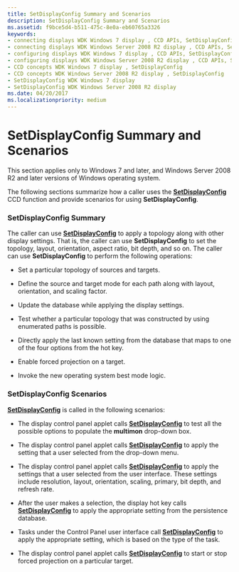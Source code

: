 ```yaml
---
title: SetDisplayConfig Summary and Scenarios
description: SetDisplayConfig Summary and Scenarios
ms.assetid: f9bce5d4-b511-475c-8e0a-eb60765a3326
keywords:
- connecting displays WDK Windows 7 display , CCD APIs, SetDisplayConfig
- connecting displays WDK Windows Server 2008 R2 display , CCD APIs, SetDisplayConfig
- configuring displays WDK Windows 7 display , CCD APIs, SetDisplayConfig
- configuring displays WDK Windows Server 2008 R2 display , CCD APIs, SetDisplayConfig
- CCD concepts WDK Windows 7 display , SetDisplayConfig
- CCD concepts WDK Windows Server 2008 R2 display , SetDisplayConfig
- SetDisplayConfig WDK Windows 7 display
- SetDisplayConfig WDK Windows Server 2008 R2 display
ms.date: 04/20/2017
ms.localizationpriority: medium
---
```


# SetDisplayConfig Summary and Scenarios


This section applies only to Windows 7 and later, and Windows Server 2008 R2 and later versions of Windows operating system.

The following sections summarize how a caller uses the [**SetDisplayConfig**](https://msdn.microsoft.com/library/windows/hardware/ff569533) CCD function and provide scenarios for using **SetDisplayConfig**.

### <span id="setdisplayconfig_summary"></span><span id="SETDISPLAYCONFIG_SUMMARY"></span>SetDisplayConfig Summary

The caller can use [**SetDisplayConfig**](https://msdn.microsoft.com/library/windows/hardware/ff569533) to apply a topology along with other display settings. That is, the caller can use **SetDisplayConfig** to set the topology, layout, orientation, aspect ratio, bit depth, and so on. The caller can use **SetDisplayConfig** to perform the following operations:

-   Set a particular topology of sources and targets.

-   Define the source and target mode for each path along with layout, orientation, and scaling factor.

-   Update the database while applying the display settings.

-   Test whether a particular topology that was constructed by using enumerated paths is possible.

-   Directly apply the last known setting from the database that maps to one of the four options from the hot key.

-   Enable forced projection on a target.

-   Invoke the new operating system best mode logic.

### <span id="setdisplayconfig_scenarios"></span><span id="SETDISPLAYCONFIG_SCENARIOS"></span>SetDisplayConfig Scenarios

[**SetDisplayConfig**](https://msdn.microsoft.com/library/windows/hardware/ff569533) is called in the following scenarios:

-   The display control panel applet calls [**SetDisplayConfig**](https://msdn.microsoft.com/library/windows/hardware/ff569533) to test all the possible options to populate the **multimon** drop-down box.

-   The display control panel applet calls [**SetDisplayConfig**](https://msdn.microsoft.com/library/windows/hardware/ff569533) to apply the setting that a user selected from the drop-down menu.

-   The display control panel applet calls [**SetDisplayConfig**](https://msdn.microsoft.com/library/windows/hardware/ff569533) to apply the settings that a user selected from the user interface. These settings include resolution, layout, orientation, scaling, primary, bit depth, and refresh rate.

-   After the user makes a selection, the display hot key calls [**SetDisplayConfig**](https://msdn.microsoft.com/library/windows/hardware/ff569533) to apply the appropriate setting from the persistence database.

-   Tasks under the Control Panel user interface call [**SetDisplayConfig**](https://msdn.microsoft.com/library/windows/hardware/ff569533) to apply the appropriate setting, which is based on the type of the task.

-   The display control panel applet calls [**SetDisplayConfig**](https://msdn.microsoft.com/library/windows/hardware/ff569533) to start or stop forced projection on a particular target.

 

 





